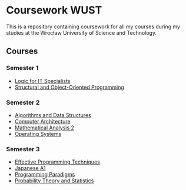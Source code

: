 # Coursework WUST

This is a repository containing coursework for all my courses during my studies at the Wrocław University of Science and
Technology.

## Courses

### Semester 1

- [Logic for IT Specialists](logic)
- [Structural and Object-Oriented Programming](psio)

### Semester 2

- [Algorithms and Data Structures](aisd)
- [Computer Architecture](ak)
- [Mathematical Analysis 2](am2)
- [Operating Systems](sysop)

### Semester 3

- [Effective Programming Techniques](tep)
- [Japanese A1](jp)
- [Programming Paradigms](pp)
- [Probability Theory and Statistics](rpis)

